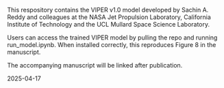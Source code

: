 This respository contains the VIPER v1.0 model developed by Sachin A. Reddy and colleagues at the NASA Jet Propulsion Laboratory, California Institute of Technology and the UCL Mullard Space Science Laboratory.

Users can access the trained VIPER model by pulling the repo and running run_model.ipynb. When installed correctly, this reproduces Figure 8 in the manuscript.

The accompanying manuscript will be linked after publication.  

2025-04-17
